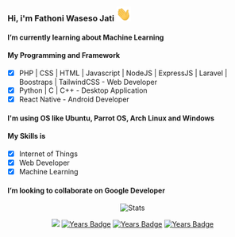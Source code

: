 ### Hi, i'm Fathoni Waseso Jati <img src="https://github.com/vh4/vh4/blob/main/Hi.gif" width="30px">

#### I’m currently learning about Machine Learning

#### My Programming and Framework
  - [x] PHP | CSS | HTML | Javascript | NodeJS | ExpressJS | Laravel | Boostraps | TailwindCSS - Web Developer
  - [x] Python | C | C++ - Desktop Application
  - [x] React Native - Android Developer
#### I'm using OS like Ubuntu, Parrot OS, Arch Linux and Windows

#### My Skills is
  - [x] Internet of Things 
  - [x] Web Developer
  - [x] Machine Learning

#### I’m looking to collaborate on Google Developer

<div align="center">
  
![Stats](https://github-readme-stats.vercel.app/api?username=vh4&show_icons=true&theme=algolia&include_all_commits=true&count_private=true&hide_border=true)

![](https://komarev.com/ghpvc/?username=vh4&color=brightgreen)
[![Years Badge](https://badges.pufler.dev/years/vh4)](https://github.com/vh4)
[![Years Badge](https://badges.pufler.dev/repos/vh4)](https://github.com/vh4)
[![Years Badge](https://badges.pufler.dev/commits/all/vh4)](https://github.com/vh4)
 
</div>
